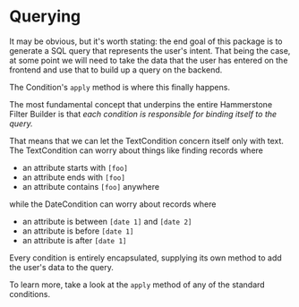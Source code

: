 
# Querying

It may be obvious, but it's worth stating: the end goal of this package is to generate a SQL query that represents the user's intent. That being the case, at some point we will need to take the data that the user has entered on the frontend and use that to build up a query on the backend.

The Condition's `apply` method is where this finally happens.

The most fundamental concept that underpins the entire Hammerstone Filter Builder is that <em>each condition is responsible for binding itself to the query.</em>

That means that we can let the TextCondition concern itself only with text. The TextCondition can worry about things like finding records where 
- an attribute starts with `[foo]`
- an attribute ends with `[foo]`
- an attribute contains `[foo]` anywhere

while the DateCondition can worry about records where
- an attribute is between `[date 1]` and `[date 2]`
- an attribute is before `[date 1]`
- an attribute is after `[date 1]` 

Every condition is entirely encapsulated, supplying its own method to add the user's data to the query.

To learn more, take a look at the `apply` method of any of the standard conditions.